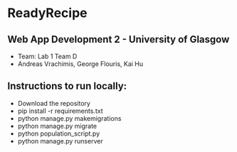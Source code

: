 # ReadyRecipe
## Web App Development 2 - University of Glasgow
- Team: Lab 1 Team D
- Andreas Vrachimis, George Flouris, Kai Hu
## Instructions to run locally:
- Download the repository
- pip install -r requirements.txt
- python manage.py makemigrations
- python manage.py migrate
- python population_script.py
- python manage.py runserver
